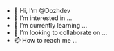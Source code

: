 - 👋 Hi, I’m @Dozhdev
- 👀 I’m interested in ...
- 🌱 I’m currently learning ...
- 💞️ I’m looking to collaborate on ...
- 📫 How to reach me ...

<!---
Dozhdev/Dozhdev is a ✨ special ✨ repository because its `README.md` (this file) appears on your GitHub profile.
You can click the Preview link to take a look at your changes.
--->
